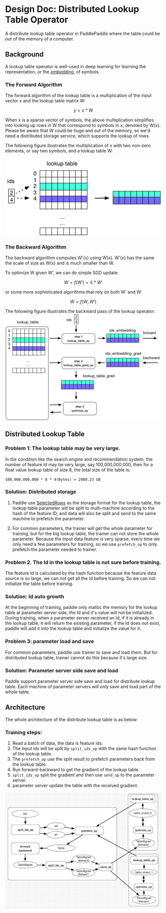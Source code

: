 # Design Doc: Distributed Lookup Table Operator

A distribute lookup table operator in PaddlePaddle where the table could be out
of the memory of a computer.

## Background

A lookup table operator is well-used in deep learning for learning the
representation, or the
[*embedding*](http://www.cs.toronto.edu/~fritz/absps/ieee-lre.pdf), of
symbols.

### The Forward Algorithm

The forward algorithm of the lookup table is a multiplication of the
input vector x and the lookup table matrix W:

$$y = x * W$$

When x is a sparse vector of symbols, the above multiplication
simplifies into looking up rows in W that correspond to symbols in x,
denoted by W(x).  Please be aware that W could be huge and out of the
memory, so we'd need a distributed storage service, which supports the
lookup of rows.

The following figure illustrates the multiplication of x with two
non-zero elements, or say two symbols, and a lookup table W:

![lookup table](./src/lookup_table.png)

### The Backward Algorithm

The backward algorithm computes W'(x) using W(x).  W'(x) has the same
the scale of size as W(x) and is much smaller than W.

To optimize W given W', we can do simple SGD update:

$$W = f(W') = \lambda * W'$$

or some more sophisticated algorithms that rely on both W' and W:

$$W = f(W, W')$$

The following figure illustrates the backward pass of the lookup
operator: ![lookup table training](./src/lookup_table_training.png)

## Distributed Lookup Table
### Problem 1: The lookup table may be very large.

 In the condition like the search engine and recommendation system, the number of feature Id may be very large, say 100,000,000,000, then for a float value lookup table of size 8, the total size of the table is:

 ```
 100,000,000,000 * 8 * 4(Bytes) = 2980.23 GB
 ```

### Solution: Distributed storage

1. Paddle use [SelectedRows](https://github.com/PaddlePaddle/Paddle/blob/develop/doc/fluid/design/modules/selected_rows.md) as the storage format for the lookup table, the lookup table parameter will be split to multi-machine according to the hash of the feature ID, and data will also be split and send to the same machine to prefetch the parameter.

1. For common parameters, the trainer will get the whole parameter for training, but for the big lookup table, the trainer can not store the whole parameter. Because the input data feature is very sparse, every time we only need a few parameters for training, so we use `prefetch_op` to only prefetch the parameter needed to trainer.

### Problem 2. The Id in the lookup table is not sure before training.

 The feature Id is calculated by the hash function because the feature data source is so large, we can not get all the Id before training. So we can not initialize the table before training.

### Solution: Id auto growth

At the beginning of training, paddle only malloc the memory for the lookup table at parameter server side, the Id and it's value will not be initialized. During training, when a parameter server received an Id, if it is already in the lookup table, it will return the existing parameter, if the Id does not exist, paddle will add it into the lookup table and initialize the value for it.

### Problem 3: parameter load and save

For common parameters, paddle use trainer to save and load them. But for distributed lookup table, trainer cannot do this because it's large size.

### Solution: Parameter server side save and load

Paddle support parameter server side save and load for distribute lookup table. Each machine of parameter servers will only save and load part of the whole table.

## Architecture
The whole architecture of the distribute lookup table is as below:

### Training steps:
1. Read a batch of data, the data is feature ids.
1. The input ids will be split by `split_ids_op` with the same hash function of the lookup table.
1. The `prefetch_op` use the split result to prefetch parameters back from the lookup table.
1. Run forward-backward to get the gradient of the lookup table.
1. `split_ids_op` split the gradient and then use `send_op` to the parameter server.
1. parameter server update the table with the received gradient.

![distribute lookup table](./src/distributed_lookup_table.jpeg)
